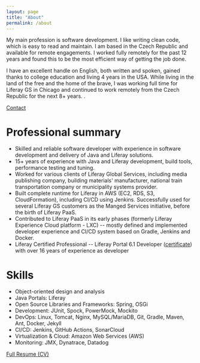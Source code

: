 ```yaml
---
layout: page
title: "About"
permalink: /about
---
```

My main profession is software development. I like writing clean code, which is easy to read and maintain. I am based in the Czech Republic and available for remote engagements. I worked fully remotely for the past 12 years and found this to be the most efficient way of getting the job done.

I have an excellent handle on English, both written and spoken, gained thanks to college education and living 4 years in the USA. While living in the land of the free and the home of the brave, I was working full time for Liferay GS in Chicago and continued to work remotely from the Czech Republic for the next 8+ years. .

<div class="call-to-action">
    <a href="/contact"> Contact</a>
</div>


# Professional summary
* Skilled and reliable software developer with experience in software development and delivery of Java and Liferay solutions.
* 15+ years of experience with Java and Liferay development, build tools, performance testing and tuning.
* Worked for various clients of Liferay Global Services, including media publishing company, building materials' manufacturer, national train transportation company or municipality systems provider.
* Built complete runtime for Liferay in AWS (EC2, RDS, S3, CloudFormation), including CI/CD using Jenkins. Successfully used for several Liferay GS customers as the Manged Services initiative, before the birth of Liferay PaaS.
* Contributed to Liferay PaaS in its early phases (formerly Liferay Experience Cloud platform - LXC) -- mostly defined and implemented developer experience and CI/CD system based on Gradle, Jenkins and Docker. 
* Liferay Certified Professional -- Liferay Portal 6.1 Developer ([certificate][cert-liferay-61]) with over 16 years of experience as developer

# Skills
* Object-oriented design and analysis
* Java Portals: Liferay
* Open Source Libraries and Frameworks: Spring, OSGi
* Development: JUnit, Spock, PowerMock, Mockito 
* DevOps: Linux, Tomcat, Nginx, MySQL/MariaDB, Git, Gradle, Maven, Ant, Docker, Jekyll
* CI/CD: Jenkins, GitHub Actions, SonarCloud
* Virtualization & Cloud: Amazon Web Services (AWS)
* Monitoring: JMX, Dynatrace, Datadog

<div class="call-to-action">
    <a href="/files/resume/Josef-Sustacek-CV-20240708.pdf"> Full Resume (CV) </a>
</div>

[cert-liferay-61]: /files/certificates/liferay_portal_dev_61_Josef-Sustacek.pdf "Liferay Certified 6.1 Professional Developer - Josef Šustáček"